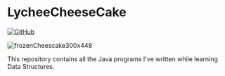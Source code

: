 # LycheeCheeseCake

[![GitHub](https://img.shields.io/github/license/mashape/apistatus.svg?style=for-the-badge)](https://github.com/AbhilashG97/LycheeCheeseCake/blob/lychee/LICENSE)

![frozenCheescake300x448](/images/frozenCheescake300x448.jpg)

This repository contains all the Java programs I've written while learning Data Structures.
